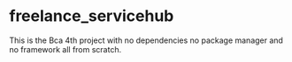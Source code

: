 # freelance_servicehub

This is the Bca 4th project with no dependencies no package manager and no framework all from scratch.
